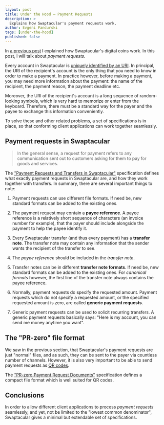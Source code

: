 ```yaml
---
layout: post
title: Under the Hood — Payment Requests
description: >
  Explains how Swaptacular's payment requests work.
author: Evgeni Pandurski
tags: [under-the-hood]
published: false
---
```


In [a previous post](/2023/10/16/under-the-hood-digital-coins/) I explained
how Swaptacular's digital coins work. In this post, I will talk about
*payment requests*.

Every account in Swaptacular is [uniquely identified by an
URI](/public/docs/swpt-uri-scheme.pdf). In principal, the URI of the
recipient's account is the only thing that you need to know in order to make
a payment. In practice however, before making a payment, you may need more
information about the payment: the name of the recipient, the payment
reason, the payment deadline etc.

<!--more-->

Moreover, the URI of the recipient's account is a long sequence of
random-looking symbols, which is very hard to memorize or enter from the
keyboard. Therefore, there must be a standard way for the payer and the
payee to exchange this information conveniently.

To solve these and other related problems, a set of specifications is in
place, so that conforming client applications can work together seamlessly.

## Payment requests in Swaptacular

> In the general sense, a request for payment refers to any communication
> sent out to customers asking for them to pay for goods and services.

The ["Payment Requests and Transfers in
Swaptacular"](/public/docs/payment-requests.pdf) specification defines what
exactly payment requests in Swaptacular are, and how they work together with
transfers. In summary, there are several important things to note:

1. Payment requests can use different file formats. If need be, new standard
   formats can be added to the existing ones.

2. The payment request may contain a **payee reference**. A payee reference
   is a relatively short sequence of characters (an invoice number for
   example), that the payer should include alongside the payment to help the
   payee identify it.

3. Every Swaptacular transfer (and thus every payment) has a **transfer
   note**. The transfer note may contain any information that the sender
   wants the recipient of the transfer to see.

4. The *payee reference* should be included in the *transfer note*.

5. Transfer notes can be in different **transfer note formats**. If need be,
   new standard formats can be added to the existing ones. For *canonical
   formats* however, the first line of the transfer note always contains the
   payee reference.

6. Normally, payment requests do specify the requested amount. Payment
   requests which do not specify a requested amount, or the specified
   requested amount is zero, are called **generic payment requests**.

7. Generic payment requests can be used to solicit recurring transfers. A
   generic payment requests basically says: "Here is my account, you can
   send me money anytime you want".

## The "PR-zero" file format

We saw in the previous section, that Swaptacular's payment requests are just
"normal" files, and as such, they can be sent to the payer via countless
number of channels. However, it is also very important to be able to send
payment requests as [QR codes](https://en.wikipedia.org/wiki/QR_code).

The ["PR-zero Payment Request Documents"](/public/docs/pr0-documents.pdf)
specification defines a compact file format which is well suited for QR
codes.

## Conclusions

In order to allow different client applications to process *payment
requests* seamlessly, and yet, not be limited to the "lowest common
denominator", Swaptacular gives a minimal but extendable set of
specifications.
